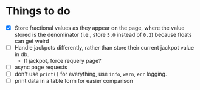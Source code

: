 # Things to do

- [x] Store fractional values as they appear on the page, where the value stored is the denominator (i.e., store `5.0` instead of `0.2`) because floats can get weird
- [ ] Handle jackpots differently, rather than store their current jackpot value in db.
  - If jackpot, force requery page?
- [ ] async page requests
- [ ] don't use `print()` for everything, use `info`, `warn`, `err` logging.
- [ ] print data in a table form for easier comparison